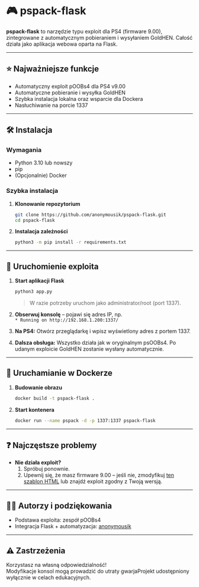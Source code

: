 # 🎮 pspack-flask

**pspack-flask** to narzędzie typu exploit dla PS4 (firmware 9.00), zintegrowane z automatycznym pobieraniem i wysyłaniem GoldHEN. Całość działa jako aplikacja webowa oparta na Flask.

---

## ⭐ Najważniejsze funkcje

- Automatyczny exploit pOOBs4 dla PS4 v9.00
- Automatyczne pobieranie i wysyłka GoldHEN
- Szybka instalacja lokalna oraz wsparcie dla Dockera
- Nasłuchiwanie na porcie 1337

---

## 🛠️ Instalacja

### Wymagania

- Python 3.10 lub nowszy  
- pip  
- (Opcjonalnie) Docker

### Szybka instalacja

1. **Klonowanie repozytorium**
    ```bash
    git clone https://github.com/anonymousik/pspack-flask.git
    cd pspack-flask
    ```

2. **Instalacja zależności**
    ```bash
    python3 -m pip install -r requirements.txt
    ```

---

## 🚀 Uruchomienie exploita

1. **Start aplikacji Flask**
    ```bash
    python3 app.py
    ```
    > W razie potrzeby uruchom jako administrator/root (port 1337).

2. **Obserwuj konsolę** – pojawi się adres IP, np.  
   `* Running on http://192.168.1.200:1337/`

3. **Na PS4:** Otwórz przeglądarkę i wpisz wyświetlony adres z portem 1337.

4. **Dalsza obsługa:** Wszystko działa jak w oryginalnym psOOBs4. Po udanym exploicie GoldHEN zostanie wysłany automatycznie.

---

## 🐳 Uruchamianie w Dockerze

1. **Budowanie obrazu**
    ```bash
    docker build -t pspack-flask .
    ```
2. **Start kontenera**
    ```bash
    docker run --name pspack -d -p 1337:1337 pspack-flask
    ```

---

## ❓ Najczęstsze problemy

- **Nie działa exploit?**
    1. Spróbuj ponownie.
    2. Upewnij się, że masz firmware 9.00 – jeśli nie, zmodyfikuj [ten szablon HTML](https://github.com/mc-17/pspack-flask/blob/main/templates/index.html#L70) lub znajdź exploit zgodny z Twoją wersją.

---

## 👨‍💻 Autorzy i podziękowania

- Podstawa exploita: zespół pOOBs4  
- Integracja Flask + automatyzacja: [anonymousik](https://github.com/anonymousik)

---

## ⚠️ Zastrzeżenia

Korzystasz na własną odpowiedzialność!  
Modyfikacje konsol mogą prowadzić do utraty gwarjaProjekt udostępniony wyłącznie w celach edukacyjnych.